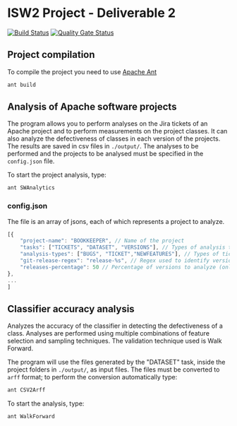 # ISW2 Project - Deliverable 2
[![Build Status](https://travis-ci.com/fmancini97/isw2-project-deliverable2.svg?branch=master)](https://travis-ci.com/fmancini97/isw2-project-deliverable2)
[![Quality Gate Status](https://sonarcloud.io/api/project_badges/measure?project=francesco1997_isw2-project-deliverable2&metric=alert_status)](https://sonarcloud.io/dashboard?id=francesco1997_isw2-project-deliverable2)

## Project compilation
To compile the project you need to use [Apache Ant](https://ant.apache.org/)
```bash
ant build
```
## Analysis of Apache software projects
The program allows you to perform analyses on the Jira tickets of an Apache project and to perform measurements on the project classes. It can also analyze the defectiveness of classes in each version of the projects. The results are saved in csv files in `./output/`. The analyses to be performed and the projects to be analysed must be specified in the `config.json` file.

To start the project analysis, type:
```bash
ant SWAnalytics
```
### config.json
The file is an array of jsons, each of which represents a project to analyze.
```js
[{
    "project-name": "BOOKKEEPER", // Name of the project
    "tasks": ["TICKETS", "DATASET", "VERSIONS"], // Types of analysis to perform
    "analysis-types": ["BUGS", "TICKET","NEWFEATURES"], // Types of tickets to analyze (only if you choose the 'TICKETS' task)
    "git-release-regex": "release-%s", // Regex used to identify version names on GitHub. '%s' corresponds to the version number
    "releases-percentage": 50 // Percentage of versions to analyze (only for the 'DATASET' task)
},
...
]
```
## Classifier accuracy analysis
Analyzes the accuracy of the classifier in detecting the defectiveness of a class. Analyses are performed using multiple combinations of feature selection and sampling techniques. The validation technique used is Walk Forward.

The program will use the files generated by the "DATASET" task, inside the project folders in `./output/`, as input files. The files must be converted to `arff` format; to perform the conversion automatically type:
```bash
ant CSV2Arff
```

To start the analysis, type:
```bash
ant WalkForward
```
